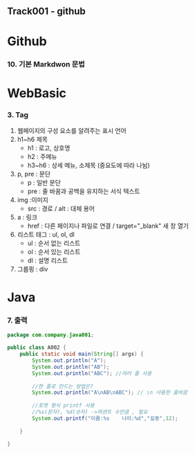 ## Track001 -  github

# Github   
### 10. 기본 Markdwon 문법

# WebBasic
### 3. Tag
1. 웹페이지의 구성 요소를 알려주는 표시 언어
2. h1~h6 제목
   - h1 : 로고, 상호명
   - h2 : 주메뉴
   - h3~h6 : 상세 메뉴, 소제목 (중요도에 따라 나뉨)
3. p, pre : 문단
   - p : 일반 문단
   - pre : 줄 바꿈과 공백을 유지하는 서식 텍스트
4. img :이미지 
   - src : 경로 / alt : 대체 용어 
5. a : 링크 
   - href : 다른 페이지나 파일로 연결 / target="_blank" 새 창 열기
6. 리스트 태그 : ul, ol, dl
   - ul : 순서 없는 리스트
   - ol : 순서 있는 리스트
   - dl : 설명 리스트 
7. 그룹핑 : div


# Java
### 7. 출력
```java
package com.company.java001;

public class A002 {
	public static void main(String[] args) {
		System.out.println("A");
		System.out.println("AB");
		System.out.println("ABC"); //여러 줄 사용
		
		//한 줄로 만드는 방법은?
		System.out.println("A\nAB\nABC"); // \n 사용한 줄바꿈
		
		//포맷 형식 printf 사용
		//%s(문자), %d(숫자) ->퍼센트 수만큼 , 필요
		System.out.printf("이름:%s	나이:%d","길동",12);
		
	}

}
```


